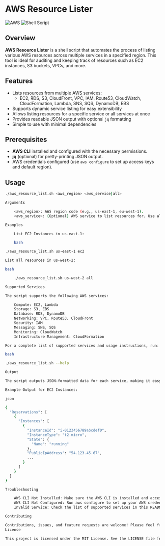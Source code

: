 # AWS Resource Lister

![AWS](https://img.shields.io/badge/AWS-Cloud-orange?logo=amazon-aws&style=flat-square) 
![Shell Script](https://img.shields.io/badge/Script-Bash-blue?style=flat-square)

## Overview
**AWS Resource Lister** is a shell script that automates the process of listing various AWS resources across multiple services in a specified region. This tool is ideal for auditing and keeping track of resources such as EC2 instances, S3 buckets, VPCs, and more.

## Features
- Lists resources from multiple AWS services:
  - EC2, RDS, S3, CloudFront, VPC, IAM, Route53, CloudWatch, CloudFormation, Lambda, SNS, SQS, DynamoDB, EBS
- Supports dynamic service listing for easy extensibility
- Allows listing resources for a specific service or all services at once
- Provides readable JSON output with optional `jq` formatting
- Simple to use with minimal dependencies

## Prerequisites
- **AWS CLI** installed and configured with the necessary permissions.
- **jq** (optional) for pretty-printing JSON output.
- AWS credentials configured (use `aws configure` to set up access keys and default region).

## Usage
```bash
./aws_resource_list.sh <aws_region> <aws_service|all>

Arguments

    <aws_region>: AWS region code (e.g., us-east-1, eu-west-1).
    <aws_service>: (Optional) AWS service to list resources for. Use all to list resources for all supported services.

Examples

    List EC2 Instances in us-east-1:

    bash

./aws_resource_list.sh us-east-1 ec2

List all resources in us-west-2:

bash

    ./aws_resource_list.sh us-west-2 all

Supported Services

The script supports the following AWS services:

    Compute: EC2, Lambda
    Storage: S3, EBS
    Database: RDS, DynamoDB
    Networking: VPC, Route53, CloudFront
    Security: IAM
    Messaging: SNS, SQS
    Monitoring: CloudWatch
    Infrastructure Management: CloudFormation

For a complete list of supported services and usage instructions, run:

bash

./aws_resource_list.sh --help

Output

The script outputs JSON-formatted data for each service, making it easy to analyze or save to a file.

Example Output for EC2 Instances:

json

{
  "Reservations": [
    {
      "Instances": [
        {
          "InstanceId": "i-0123456789abcdef0",
          "InstanceType": "t2.micro",
          "State": {
            "Name": "running"
          },
          "PublicIpAddress": "54.123.45.67",
          ...
        }
      ]
    }
  ]
}

Troubleshooting

    AWS CLI Not Installed: Make sure the AWS CLI is installed and accessible in your PATH.
    AWS CLI Not Configured: Run aws configure to set up your AWS credentials.
    Invalid Service: Check the list of supported services in this README or by using the --help flag.

Contributing

Contributions, issues, and feature requests are welcome! Please feel free to submit a pull request or open an issue.
License

This project is licensed under the MIT License. See the LICENSE file for details.
